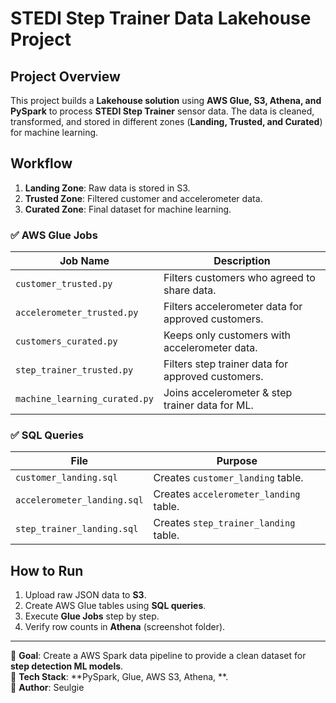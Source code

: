 # STEDI Step Trainer Data Lakehouse Project

## Project Overview
This project builds a **Lakehouse solution** using **AWS Glue, S3, Athena, and PySpark** to process **STEDI Step Trainer** sensor data. The data is cleaned, transformed, and stored in different zones (**Landing, Trusted, and Curated**) for machine learning.


## **Workflow**
1. **Landing Zone**: Raw data is stored in S3.
2. **Trusted Zone**: Filtered customer and accelerometer data.
3. **Curated Zone**: Final dataset for machine learning.

### **✅ AWS Glue Jobs**
| Job Name                      | Description |
|--------------------------------|-------------|
| `customer_trusted.py`          | Filters customers who agreed to share data. |
| `accelerometer_trusted.py`     | Filters accelerometer data for approved customers. |
| `customers_curated.py`         | Keeps only customers with accelerometer data. |
| `step_trainer_trusted.py`      | Filters step trainer data for approved customers. |
| `machine_learning_curated.py`  | Joins accelerometer & step trainer data for ML. |

### **✅ SQL Queries**
| File | Purpose |
|------|---------|
| `customer_landing.sql` | Creates `customer_landing` table. |
| `accelerometer_landing.sql` | Creates `accelerometer_landing` table. |
| `step_trainer_landing.sql` | Creates `step_trainer_landing` table. |

## **How to Run**
1. Upload raw JSON data to **S3**.
2. Create AWS Glue tables using **SQL queries**.
3. Execute **Glue Jobs** step by step.
4. Verify row counts in **Athena** (screenshot folder).

---

🎯 **Goal**: Create a AWS Spark data pipeline to provide a clean dataset for **step detection ML models**.  
📌 **Tech Stack**: **PySpark, Glue, AWS S3, Athena, **.  
📌 **Author**: Seulgie 
